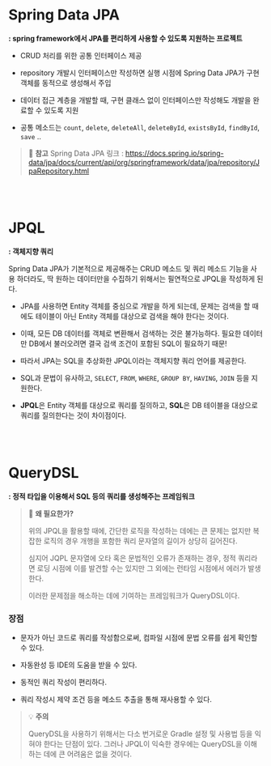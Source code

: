 # Spring Data JPA



**: spring framework에서 JPA를 편리하게 사용할 수 있도록 지원하는 프로젝트**

- CRUD 처리를 위한 공통 인터페이스 제공

- repository 개발시 인터페이스만 작성하면 실행 시점에 Spring Data JPA가 구현 객체를 동적으로 생성해서 주입

- 데이터 접근 계층을 개발할 때, 구현 클래스 없이 인터페이스만 작성해도 개발을 완료할 수 있도록 지원

- 공통 메소드는 `count`, `delete`, `deleteAll`, `deleteById`, `existsById`, `findById`, `save` ..
> 🔗 **참고**
> Spring Data JPA 링크 : https://docs.spring.io/spring-data/jpa/docs/current/api/org/springframework/data/jpa/repository/JpaRepository.html

<br><br>

# JPQL


**: 객체지향 쿼리**

Spring Data JPA가 기본적으로 제공해주는 CRUD 메소드 및 쿼리 메소드 기능을 사용 하더라도, 딱 원하는 데이터만을 수집하기 위해서는 필연적으로 JPQL을 작성하게 된다.

- JPA를 사용하면 Entity 객체를 중심으로 개발을 하게 되는데, 문제는 검색을 할 때에도 테이블이 아닌 Entity 객체를 대상으로 검색을 해야 한다는 것이다.

- 이때, 모든 DB 데이터를 객체로 변환해서 검색하는 것은 불가능하다. 필요한 데이터만 DB에서 불러오려면 결국 검색 조건이 포함된 SQL이 필요하기 때문!

- 따라서 JPA는 SQL을 추상화한 JPQL이라는 객체지향 쿼리 언어를 제공한다.

- SQL과 문법이 유사하고, `SELECT`, `FROM`, `WHERE`, `GROUP BY`, `HAVING`, `JOIN` 등을 지원한다.

- **JPQL**은 Entity 객체를 대상으로 쿼리를 질의하고, **SQL**은 DB 테이블을 대상으로 쿼리를 질의한다는 것이 차이점이다.


<br><br>

# QueryDSL



**: 정적 타입을 이용해서 SQL 등의 쿼리를 생성해주는 프레임워크**

> 📌 **왜 필요한가?**
>
> 위의 JPQL을 활용할 때에, 간단한 로직을 작성하는 데에는 큰 문제는 없지만 복잡한 로직의 경우 개행을 포함한 쿼리 문자열의 길이가 상당히 길어진다.
>
> 심지어 JQPL 문자열에 오타 혹은 문법적인 오류가 존재하는 경우, 정적 쿼리라면 로딩 시점에 이를 발견할 수는 있지만 그 외에는 런타임 시점에서 에러가 발생한다.
>
> 이러한 문제점을 해소하는 데에 기여하는 프레임워크가 QueryDSL이다.


### 장점

- 문자가 아닌 코드로 쿼리를 작성함으로써, 컴파일 시점에 문법 오류를 쉽게 확인할 수 있다.

- 자동완성 등 IDE의 도움을 받을 수 있다.

- 동적인 쿼리 작성이 편리하다.

- 쿼리 작성시 제약 조건 등을 메소드 추출을 통해 재사용할 수 있다.

> 💡 **주의**
>
> QueryDSL을 사용하기 위해서는 다소 번거로운 Gradle 설정 및 사용법 등을 익혀야 한다는 단점이 있다. 그러나 JPQL이 익숙한 경우에는 QueryDSL을 이해하는 데에 큰 어려움은 없을 것이다.

